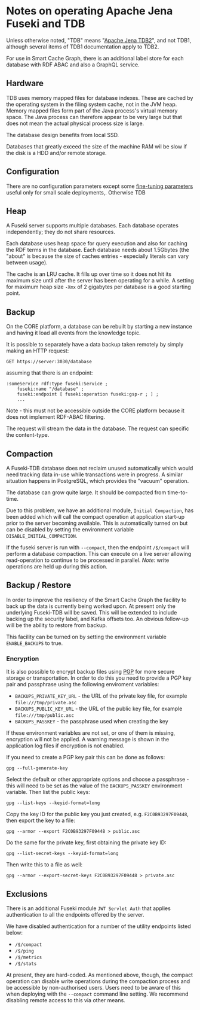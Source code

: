 # Notes on operating Apache Jena Fuseki and TDB

Unless otherwise noted, "TDB" means "[Apache Jena TDB2](https://jena.apache.org/documentation/tdb2/)", 
and not TDB1, although several items of TDB1 documentation apply to TDB2.

For use in Smart Cache Graph, there is an additional label store for each database with RDF
ABAC and also a GraphQL service.

## Hardware

TDB uses memory mapped files for database indexes. These are cached by the
operating system in the filing system cache, not in the JVM heap.  Memory mapped
files form part of the Java process's virtual memory space. The Java process can
therefore appear to be very large but that does not mean the actual physical
process size is large.

The database design benefits from local SSD.

Databases that greatly exceed the size of the machine RAM wil be slow if the
disk is a HDD and/or remote storage.

## Configuration

There are no configuration parameters except some [fine-tuning
parameters](https://jena.apache.org/documentation/tdb/store-parameters.html)
useful only for small scale deployments,. Otherwise TDB

## Heap

A Fuseki server supports multiple databases.  Each database operates
independently; they do not share resources.

Each database uses heap space for query execution and also for caching the RDF
terms in the database. Each database needs about 1.5Gbytes (the "about" is
because the size of caches entries - especially literals can vary between
usage).

The cache is an LRU cache. It fills up over time so it does not hit its maximum
size until after the server has been operating for a while.  A setting for
maximum heap size `-Xmx` of 2 gigabytes per database is a good starting point.

## Backup

On the CORE platform, a database can be rebuilt by starting a new instance and
having it load all events from the knowledge topic.

It is possible to separately have a data backup taken remotely by simply making
an HTTP request:

`GET https://server:3030/database`

assuming that there is an endpoint:

```
:someService rdf:type fuseki:Service ;
    fuseki:name "/database" ;
    fuseki:endpoint [ fuseki:operation fuseki:gsp-r ; ] ;
    ...
```
Note - this must not be accessible outside the CORE platform because it does not implement RDF-ABAC filtering.


The request will stream the data in the database.  The request can specific the content-type.

## Compaction

A Fuseki-TDB database does not reclaim unused automatically which would need
tracking data in-use while transactions were in progress.  A similar situation
happens in PostgreSQL, which provides the "vacuum" operation.

The database can grow quite large. It should be compacted from time-to-time.

Due to this problem, we have an additional module, `Initial Compaction`, has been added
which will call the compact operation at application start-up prior to the server becoming
available. This is automatically turned on but can be disabled by setting the 
environment variable `DISABLE_INITIAL_COMPACTION`.

If the fuseki server is run with `--compact`, then the endpoint `/$/compact`
will perform a database compaction. This can execute on a live server allowing
read-operation to continue to be processed in parallel.  *Note:* write
operations are held up during this action.

## Backup / Restore

In order to improve the resiliency of the Smart Cache Graph the facility to back up the data is currently being worked upon. 
At present only the underlying Fuseki-TDB will be saved. This will be extended to include backing up the security label, and Kafka offsets too.
An obvious follow-up will be the ability to restore from backup.

This facility can be turned on by setting the environment variable `ENABLE_BACKUPS` to true.

### Encryption
It is also possible to encrypt backup files using [PGP](https://en.wikipedia.org/wiki/Pretty_Good_Privacy) for more secure storage or transportation. In order to do this you need to provide a PGP key pair and passphrase using the following enviroment variables:
- `BACKUPS_PRIVATE_KEY_URL` - the URL of the private key file, for example `file:///tmp/private.asc`
- `BACKUPS_PUBLIC_KEY_URL` - the URL of the public key file, for example `file:///tmp/public.asc`
- `BACKUPS_PASSKEY` - the passphrase used when creating the key

If these environment variables are not set, or one of them is missing, encryption will not be applied. A warning message is shown in the application log files if encryption is not enabled.

If you need to create a PGP key pair this can be done as follows:
```shell
gpg --full-generate-key
``` 
Select the default or other appropriate options and choose a passphrase - this will need to be set as the value of the `BACKUPS_PASSKEY` environment variable. Then list the public keys:
```shell
gpg --list-keys --keyid-format=long
```
Copy the key ID for the public key you just created, e.g. `F2C0B93297F09448`, then export the key to a file:
```shell
gpg --armor --export F2C0B93297F09448 > public.asc
```
Do the same for the private key, first obtaining the private key ID: 
```shell
gpg --list-secret-keys --keyid-format=long
```
Then write this to a file as well:
```shell
gpg --armor --export-secret-keys F2C0B93297F09448 > private.asc
```
## Exclusions

There is an additional Fuseki module `JWT Servlet Auth` that applies authentication to all the endpoints offered by the server.

We have disabled authentication for a number of the utility endpoints listed below:
- `/$/compact` 
- `/$/ping`
- `/$/metrics` 
- `/$/stats`

At present, they are hard-coded.  As mentioned above, though, the compact operation can disable write operations during the compaction process and be accessible by non-authorised users. 
Users need to be aware of this when deploying with the `--compact` command line setting. We recommend disabling remote access to this via other means.